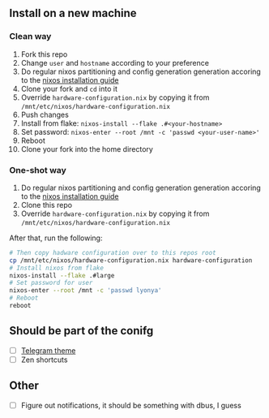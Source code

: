 ## Install on a new machine
### Clean way
1. Fork this repo
2. Change `user` and `hostname` according to your preference
3. Do regular nixos partitioning and config generation generation accoring to the [nixos installation guide](https://nixos.org/manual/nixos/stable/#sec-installation)
4. Clone your fork and `cd` into it
5. Override `hardware-configuration.nix` by copying it from `/mnt/etc/nixos/hardware-configuration.nix`
6. Push changes
7. Install from flake: `nixos-install --flake .#<your-hostname>`
8. Set password: `nixos-enter --root /mnt -c 'passwd <your-user-name>'`
9. Reboot
10. Clone your fork into the home directory

### One-shot way
1. Do regular nixos partitioning and config generation generation accoring to the [nixos installation guide](https://nixos.org/manual/nixos/stable/#sec-installation)
2. Clone this repo
3. Override `hardware-configuration.nix` by copying it from `/mnt/etc/nixos/hardware-configuration.nix`

After that, run the following:

```sh
# Then copy hadware configuration over to this repos root
cp /mnt/etc/nixos/hardware-configuration.nix hardware-configuration
# Install nixos from flake
nixos-install --flake .#large
# Set password for user
nixos-enter --root /mnt -c 'passwd lyonya'
# Reboot
reboot
```

## Should be part of the conifg
- [ ] [Telegram theme](https://github.com/catppuccin/telegram)
- [ ] Zen shortcuts

## Other
- [ ] Figure out notifications, it should be something with dbus, I guess
